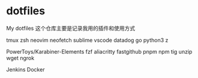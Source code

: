 # dotfiles
My dotfiles
这个仓库主要是记录我用的插件和使用方式


tmux
zsh
neovim
neofetch
sublime
vscode
datadog
go
python3
z

PowerToys/Karabiner-Elements
fzf
aliacritty
fastgithub
pnpm
npm
tig
unzip
wget
ngrok

Jenkins
Docker
